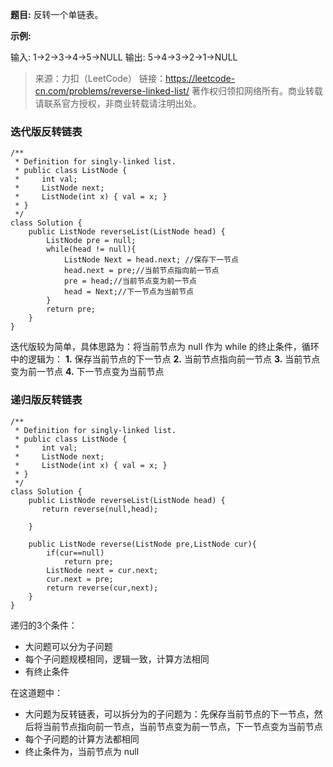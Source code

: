**题目:**
反转一个单链表。

**示例:**

输入: 1->2->3->4->5->NULL
输出: 5->4->3->2->1->NULL
> 来源：力扣（LeetCode）
链接：https://leetcode-cn.com/problems/reverse-linked-list/
著作权归领扣网络所有。商业转载请联系官方授权，非商业转载请注明出处。

### 迭代版反转链表
```
/**
 * Definition for singly-linked list.
 * public class ListNode {
 *     int val;
 *     ListNode next;
 *     ListNode(int x) { val = x; }
 * }
 */
class Solution {
    public ListNode reverseList(ListNode head) {
        ListNode pre = null;
        while(head != null){
            ListNode Next = head.next; //保存下一节点
            head.next = pre;//当前节点指向前一节点
            pre = head;//当前节点变为前一节点
            head = Next;//下一节点为当前节点
        }
        return pre;
    }
}
```
迭代版较为简单，具体思路为：将当前节点为 null 作为 while 的终止条件，循环中的逻辑为：
**1.** 保存当前节点的下一节点
**2.** 当前节点指向前一节点
**3.** 当前节点变为前一节点
**4.** 下一节点变为当前节点

### 递归版反转链表
```
/**
 * Definition for singly-linked list.
 * public class ListNode {
 *     int val;
 *     ListNode next;
 *     ListNode(int x) { val = x; }
 * }
 */
class Solution {
    public ListNode reverseList(ListNode head) {
       return reverse(null,head);
       
    }

    public ListNode reverse(ListNode pre,ListNode cur){
        if(cur==null)
            return pre;
        ListNode next = cur.next;
        cur.next = pre;
        return reverse(cur,next);
    }
}
```

递归的3个条件：
* 大问题可以分为子问题
* 每个子问题规模相同，逻辑一致，计算方法相同
* 有终止条件

在这道题中：
* 大问题为反转链表，可以拆分为的子问题为：先保存当前节点的下一节点，然后将当前节点指向前一节点，当前节点变为前一节点，下一节点变为当前节点
* 每个子问题的计算方法都相同
* 终止条件为，当前节点为 null
